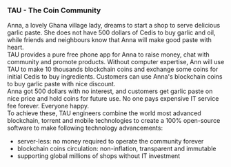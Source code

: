### TAU - The Coin Community
Anna, a lovely Ghana village lady, dreams to start a shop to serve delicious garlic paste. She does not have 500 dollars of Cedis to buy garlic and oil, while friends and neighbours know that Anna will make good paste with heart. <br>
TAU provides a pure free phone app for Anna to raise money, chat with community and promote products. Without computer expertise, Ann will use TAU to make 10 thousands blockchain coins and exchange some coins for initial Cedis to buy ingredients. Customers can use Anna's blockchain coins to buy garlic paste with nice discount. <br>
Anna got 500 dollars with no interest, and customers get garlic paste on nice price and hold coins for future use. No one pays expensive IT service fee forever. Everyone happy. <br>
To achieve these, TAU engineers combine the world most advanced blockchain, torrent and mobile technologies to create a 100% open-source software to make following technology advancements:<br>
* server-less: no money required to operate the community forever
* blockchain coins circulation: non-inflation, transparent and immutable
* supporting global millions of shops without IT investment
